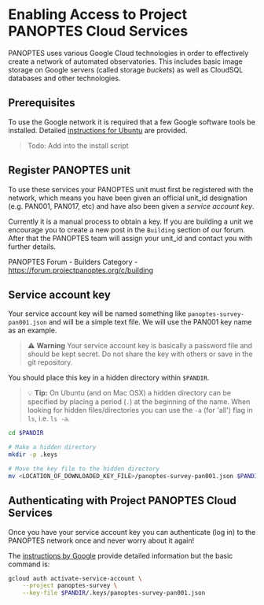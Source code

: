 # Enabling Access to Project PANOPTES Cloud Services

PANOPTES uses various Google Cloud technologies in order to effectively
create a network of automated observatories. This includes basic 
image storage on Google servers (called storage _buckets_) as well
as CloudSQL databases and other technologies.

## Prerequisites

To use the Google network it is required that a few Google software 
tools be installed. Detailed [instructions for Ubuntu](https://cloud.google.com/sdk/docs/downloads-apt-get) are provided.

> Todo: Add into the install script

## Register PANOPTES unit

To use these services your PANOPTES unit must first be registered 
with the network, which means you have been given an official unit_id 
designation (e.g. PAN001, PAN017, etc) and have also been given a 
_service account key_. 

Currently it is a manual process to obtain a key. If you are building a unit we
encourage you to create a new post in the `Building` section of our forum. After
that the PANOPTES team will assign your unit_id and contact you with further details.

PANOPTES Forum - Builders Category - https://forum.projectpanoptes.org/c/building

## Service account key

Your service account key will be named something like `panoptes-survey-pan001.json` and will be a simple text file. We will use the PAN001 key name as an example.

> :warning: **Warning** Your service account key is basically a password file and should be kept secret. Do not share the key with others or save in the git repository.

You should place this key in a hidden directory within `$PANDIR`. 

> :bulb: **Tip:** On Ubuntu (and on Mac OSX) a
hidden directory can be specified by placing a period (`.`) at the beginning of the name. When
looking for hidden files/directories you can use the `-a` (for 'all') flag in `ls`, i.e. `ls -a`.

```bash
cd $PANDIR

# Make a hidden directory
mkdir -p .keys  

# Move the key file to the hidden directory
mv <LOCATION_OF_DOWNLOADED_KEY_FILE>/panoptes-survey-pan001.json $PANDIR/.keys/
```

## Authenticating with Project PANOPTES Cloud Services

Once you have your service account key you can authenticate (log in) to the PANOPTES network once and never worry about it again!

The [instructions by Google](https://cloud.google.com/sdk/gcloud/reference/auth/activate-service-account) provide detailed information but the basic command is:

```bash
gcloud auth activate-service-account \
	--project panoptes-survey \
	--key-file $PANDIR/.keys/panoptes-survey-pan001.json
```